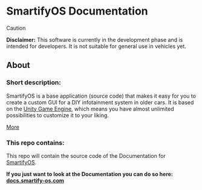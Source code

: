 # SmartifyOS Documentation

>[!CAUTION]
>**Disclaimer:** This software is currently in the development phase and is intended for developers. It is not suitable for general use in vehicles yet.

## About

### Short description:
SmartifyOS is a base application (source code) that makes it easy for you to create a custom GUI for a DIY infotainment system in older cars. It is based on the [Unity Game Engine](https://unity.com/), which means you have almost unlimited possibilities to customize it to your liking.

[More](https://smartify-os.com/about)

### This repo contains:
This repo will contain the source code of the Documentation for [SmartifyOS](https://github.com/Mauznemo/SmartifyOS).

**If you just want to look at the Documentation you can do so here: [docs.smartify-os.com](https://docs.smartify-os.com/)**